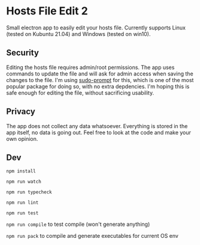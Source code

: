 # Hosts File Edit 2

Small electron app to easily edit your hosts file. Currently supports Linux (tested on Kubuntu 21.04) and Windows (tested on win10).

## Security

Editing the hosts file requires admin/root permissions. The app uses commands to update the file and will ask for admin access when saving the changes to the file. I'm using [sudo-prompt](https://www.npmjs.com/package/sudo-prompt) for this, which is one of the most popular package for doing so, with no extra depdencies. I'm hoping this is safe enough for editing the file, without sacrificing usability.

## Privacy

The app does not collect any data whatsoever. Everything is stored in the app itself, no data is going out. Feel free to look at the code and make your own opinion.

## Dev

`npm install`

`npm run watch`

`npm run typecheck`

`npm run lint`

`npm run test`

`npm run compile` to test compile (won't generate anything)

`npm run pack` to compile and generate executables for current OS env